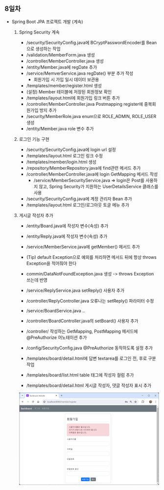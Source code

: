 ## 8일차
- Spring Boot JPA 프로젝트 개발 (계속)
    1. Spring Security 계속
        - /security/SecurityConfig.java에 BCryptPasswordEncoder를 Bean으로 생성하는 작업
        - /validation/MemberForm.java 생성
        - /controller/MemberController.java 생성
        - /entity/Member.java에 regDate 추가
        - /service/MemverService.java regDate() 부분 추가 작성
            - 회원가입 시 가입 일시 데이터 보관용
        - /templates/member/register.html 생성
        - (설정) Member 테이블에 저장된 회원정보 확인
        - /templates/layout.html에 회원가입 링크 버튼 추가
        - /controller/MemberController.java Postmapping register에 중복회원가입 방지 추가
        - /security/MemberRole.java enum으로 ROLE_ADMIN, ROLE_USER 생성
        - /entity/Member.java role 변수 추가
        
    2. 로그인 기능 구현
        - /security/SecurityConfig.java에 login url 설정
        - /templates/layout.html 로그인 링크 수정
        - /templates/member/login.html 생성
        - /repository/MemberRepository.java에 find관련 메서드 추가
        - /controller/MemberController.java에 login GetMapping 메서드 작성
            - /service/MemberSecurityService.java => login은 Post를 사용하지 않고, Spring Security가 지원하는 UserDetailsService 클래스를 사용
        - /security/SecurityConfig.java에 계정 관리자 Bean 추가
        - /templates/layout.html 로그인/로그아웃 토글 메뉴 추가

    3. 게시글 작성자 추가
        - /entity/Board.java에 작성자 변수(속성) 추가
        - /entity/Reply.java에 작성자 변수(속성) 추가
        - /service/MemberService.java에 getMember() 메서드 추가
        - (Tip) default Exception으로 예외를 처리하면 메서드 뒤에 항상 throws Exception을 적어줘야 한다
        - commin/DataNotFoundException.java 생성 -> throws Exception 쓰는데 반영
        - /service/ReplyService.java setReply() 사용자 추가
        - /controller/ReplyController.java 오류나는 setReply() 파라미터 수정
        - /service/BoardService.java ..
        - /controller/BoardController.java의 setBoard() 사용자 추가
        - /controller/ 작성하는 GetMapping, PostMapping 메서드에 @PreAuthorize 어노테이션 추가
        - /config/SecurityConfig.java @PreAuthorize 동작하도록 설정 추가
        - /templates/board/detail.html에 답변 textarea를 로그인 전, 후로 구분 작업

        - /templates/board/list.html table 태그에 작성자 컬럼 추가
        - /templates/board/detail.html 게시글 작성자, 댓글 작성자 표시 추가


    	<img src="https://raw.githubusercontent.com/Koeyh/study-springboot-2024/main/images/sp007.png" width="730">

